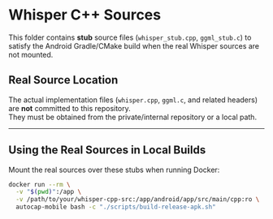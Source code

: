 # Whisper C++ Sources

This folder contains **stub** source files (`whisper_stub.cpp`, `ggml_stub.c`) to satisfy the Android Gradle/CMake build when the real Whisper sources are not mounted.

## Real Source Location
The actual implementation files (`whisper.cpp`, `ggml.c`, and related headers) are **not** committed to this repository.  
They must be obtained from the private/internal repository or a local path.

---

## Using the Real Sources in Local Builds
Mount the real sources over these stubs when running Docker:

```bash
docker run --rm \
  -v "$(pwd)":/app \
  -v /path/to/your/whisper-cpp-src:/app/android/app/src/main/cpp:ro \
  autocap-mobile bash -c "./scripts/build-release-apk.sh"
